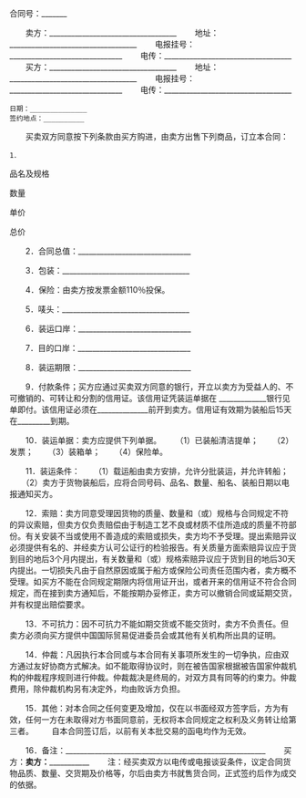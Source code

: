 
 


合同号：_______


　　卖方：___________________________________
　　地址：___________________________________
　　电报挂号：_______________________________
　　电传：___________________________________
　　买方：___________________________________
　　地址：___________________________________
　　电报挂号：_______________________________
　　电传：___________________________________


    日期：______________
    签约地点：__________


　　买卖双方同意按下列条款由买方购进，由卖方出售下列商品，订立本合同：


    1．






 

  

   

品名及规格


   

数量


   

单价　


   

总价


  

  

   

 


   

 


   

 


   

 


  

 







　　2．合同总值：_______________________________


　　3．包装：___________________________________


　　4．保险：由卖方按发票金额110％投保。


　　5．唛头：___________________________________


　　6．装运口岸：_______________________________


　　7．目的口岸：_______________________________


　　8．装运期限：_______________________________


　　9．付款条件；买方应通过买卖双方同意的银行，开立以卖方为受益人的、不可撤销的、可转让和分割的信用证。该信用证凭装运单据在
_____________银行见单即付。该信用证必须在______________前开到卖方。信用证有效期为装船后15天在_________到期。


　　10．装运单据：卖方应提供下列单据。
　　（1）已装船清洁提单；
　　（2）发票；
　　（3）装箱单；
　　（4）保险单。


　　11．装运条件：
　　（1）载运船由卖方安排，允许分批装运，并允许转船；
　　（2）卖方于货物装船后，应将合同号码、品名、数量、船名、装船日期以电报通知买方。


　　12．索赔：卖方同意受理因货物的质量、数量和（或）规格与合同规定不符的异议索赔，但卖方仅负责赔偿由于制造工艺不良或材质不佳所造成的质量不符部份。有关安装不当或使用不善造成的索赔或损失，卖方均不予受理。提出索赔异议必须提供有名的、并经卖方认可公证行的检验报告。有关质量方面索赔异议应于货到目的地后3个月内提出，有关数量和（或）规格索赔异议应于货到目的地后30天内提出。一切损失凡由于自然原因或属于船方或保险公司责任范围内者，卖方概不受理。如买方不能在合同规定期限内将信用证开出，或者开来的信用证不符合合同规定，而在接到卖方通知后，不能按期办妥修正，卖方可以撤销合同或延期交货，并有权提出赔偿要求。


　　13．不可抗力：因不可抗力不能如期交货或不能交货时，卖方不负责任。但卖方必须向买方提供中国国际贸易促进委员会或其他有关机构所出具的证明。


　　14．仲裁：凡因执行本合同或与本合同有关事项所发生的一切争执，应由双方通过友好协商方式解决。如不能取得协议时，则在被告国家根据被告国家仲裁机构的仲裁程序规则进行仲裁。仲裁裁决是终局的，对双方具有同等的约束力。仲裁费用，除仲裁机构另有决定外，均由败诉方负担。


　　15．其他：对本合同之任何变更及增加，仅在以书面经双方签字后，方为有效，任何一方在未取得对方书面同意前，无权将本合同规定之权利及义务转让给第三者。
　　自本合同签订后，以前有关本批交易的函电均作为无效。


　　16．备注：_______________________________________________________
　　买方：______________________卖方：_________________________________
　　注：经买卖双方以电传或电报谈妥条件，议定合同货物品质、数量、交货期及价格等，尔后由卖方书就售货合同，正式签约后作为成交的依据。

 


 

 
 
 
 
 
  


  
 

  


  


  
 
 
 
 


